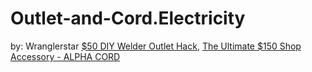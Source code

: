 # Outlet-and-Cord.Electricity
by: Wranglerstar [$50 DIY Welder Outlet Hack](https://youtu.be/Rf51ArqXMnM), [The Ultimate $150 Shop Accessory - ALPHA CORD](https://youtu.be/-JHUPVJb4jQ)
